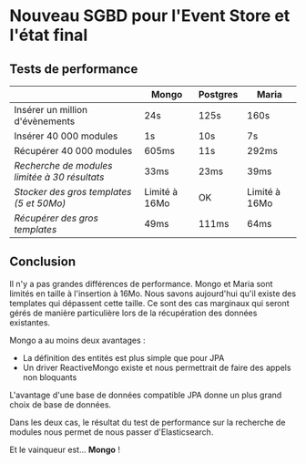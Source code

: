 # Nouveau SGBD pour l'Event Store et l'état final

## Tests de performance

| |Mongo|Postgres|Maria|
|---|---|---|---|
|Insérer un million d'évènements|24s|125s|160s|
|Insérer 40 000 modules|1s|10s|7s|
|Récupérer 40 000 modules|605ms|11s|292ms|
|*Recherche de modules limitée à 30 résultats*|33ms|23ms|39ms|
|*Stocker des gros templates (5 et 50Mo)*|Limité à 16Mo|OK|Limité à 16Mo|
|*Récupérer des gros templates*|49ms|111ms|64ms|

## Conclusion

Il n'y a pas grandes différences de performance. Mongo et Maria sont limités en taille à l'insertion à 16Mo. Nous savons aujourd'hui qu'il existe des templates qui dépassent cette taille. Ce sont des cas marginaux qui seront gérés de manière particulière lors de la récupération des données existantes.

Mongo a au moins deux avantages :
* La définition des entités est plus simple que pour JPA
* Un driver ReactiveMongo existe et nous permettrait de faire des appels non bloquants

L'avantage d'une base de données compatible JPA donne un plus grand choix de base de données.

Dans les deux cas, le résultat du test de performance sur la recherche de modules nous permet de nous passer d'Elasticsearch.

Et le vainqueur est... **Mongo** !